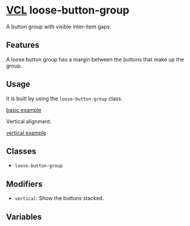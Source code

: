 # [VCL](https://vcl.github.io/vcl/) loose-button-group

A button group with visible inter-item gaps.

## Features

A loose button group has a margin between the buttons that make
up the group.

## Usage

It is built by using the `loose-button-group` class.

[basic example](/demo/example-basic.html)

Vertical alignment.

[vertical example](/demo/example-vertical.html)

## Classes

- `loose-button-group`

## Modifiers

- `vertical`: Show the buttons stacked.

## Variables
